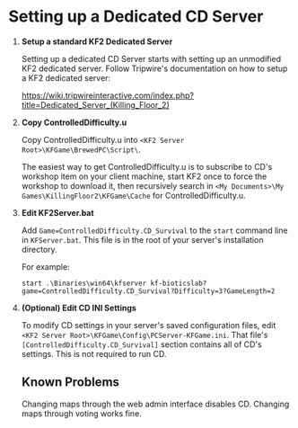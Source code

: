 # Setting up a Dedicated CD Server

1. **Setup a standard KF2 Dedicated Server**

   Setting up a dedicated CD Server starts with setting up an unmodified KF2 dedicated server.  Follow Tripwire's documentation on how to setup a KF2 dedicated server:

   https://wiki.tripwireinteractive.com/index.php?title=Dedicated_Server_(Killing_Floor_2)

1. **Copy ControlledDifficulty.u**

   Copy ControlledDifficulty.u into `<KF2 Server Root>\KFGame\BrewedPC\Script\`.
   
   The easiest way to get ControlledDifficulty.u is to subscribe to CD's workshop item on your client machine, start KF2 once to force the workshop to download it, then recursively search in `<My Documents>\My Games\KillingFloor2\KFGame\Cache` for ControlledDifficulty.u.
   
1. **Edit KF2Server.bat**

   Add `Game=ControlledDifficulty.CD_Survival` to the `start` command line in `KFServer.bat`.  This file is in the root of your server's installation directory.
   
   For example:
   
   ```
   start .\Binaries\win64\kfserver kf-bioticslab?game=ControlledDifficulty.CD_Survival?Difficulty=3?GameLength=2
   ```
   
1. **(Optional) Edit CD INI Settings**

   To modify CD settings in your server's saved configuration files, edit `<KF2 Server Root>\KFGame\Config\PCServer-KFGame.ini`.  That file's `[ControlledDifficulty.CD_Survival]` section contains all of CD's settings.  This is not required to run CD.
   
   ## Known Problems
   
   Changing maps through the web admin interface disables CD.  Changing maps through voting works fine.
